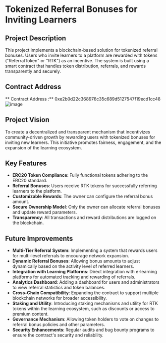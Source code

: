 # Tokenized Referral Bonuses for Inviting Learners

## Project Description
This project implements a blockchain-based solution for tokenized referral bonuses. Users who invite learners to a platform are rewarded with tokens ("ReferralToken" or "RTK") as an incentive. The system is built using a smart contract that handles token distribution, referrals, and rewards transparently and securely.

## Contract Address
** Contract Address :**
0xe2b0d22c368976c35c689d5127547f19ecd1cc48
![image](https://github.com/user-attachments/assets/11c7d3f2-1322-4c74-b946-5b81c0402b64)


## Project Vision
To create a decentralized and transparent mechanism that incentivizes community-driven growth by rewarding users with tokenized bonuses for inviting new learners. This initiative promotes fairness, engagement, and the expansion of the learning ecosystem.

## Key Features
- **ERC20 Token Compliance**: Fully functional tokens adhering to the ERC20 standard.
- **Referral Bonuses**: Users receive RTK tokens for successfully referring learners to the platform.
- **Customizable Rewards**: The owner can configure the referral bonus amount.
- **Secure Ownership Model**: Only the owner can allocate referral bonuses and update reward parameters.
- **Transparency**: All transactions and reward distributions are logged on the blockchain.

## Future Improvements
- **Multi-Tier Referral System**: Implementing a system that rewards users for multi-level referrals to encourage network expansion.
- **Dynamic Referral Bonuses**: Allowing bonus amounts to adjust dynamically based on the activity level of referred learners.
- **Integration with Learning Platforms**: Direct integration with e-learning platforms for automated tracking and rewarding of referrals.
- **Analytics Dashboard**: Adding a dashboard for users and administrators to view referral statistics and token balances.
- **Cross-Chain Compatibility**: Expanding the contract to support multiple blockchain networks for broader accessibility.
- **Staking and Utility**: Introducing staking mechanisms and utility for RTK tokens within the learning ecosystem, such as discounts or access to premium content.
- **Governance Mechanism**: Allowing token holders to vote on changes to referral bonus policies and other parameters.
- **Security Enhancements**: Regular audits and bug bounty programs to ensure the contract's security and reliability.
